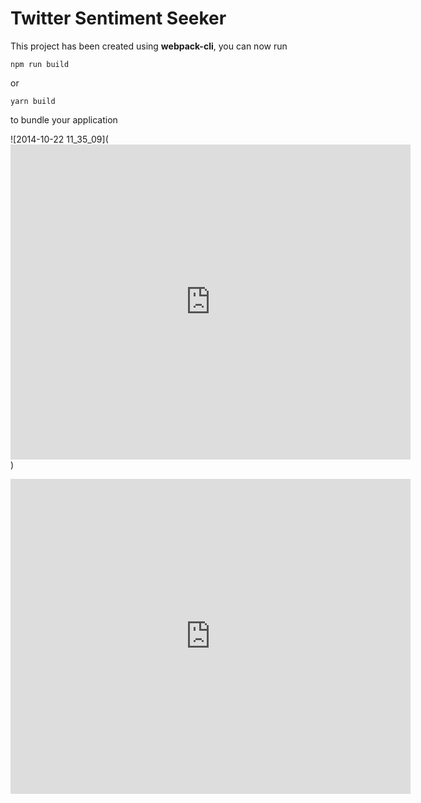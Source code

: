 # Twitter Sentiment Seeker

This project has been created using **webpack-cli**, you can now run

```
npm run build
```

or

```
yarn build
```

to bundle your application

![2014-10-22 11_35_09](<iframe src='https://gfycat.com/ifr/CrispDisguisedGrayfox' frameborder='0' scrolling='no' allowfullscreen width='640' height='504'></iframe>)
<iframe src='https://gfycat.com/ifr/CrispDisguisedGrayfox' frameborder='0' scrolling='no' allowfullscreen width='640' height='504'></iframe>
